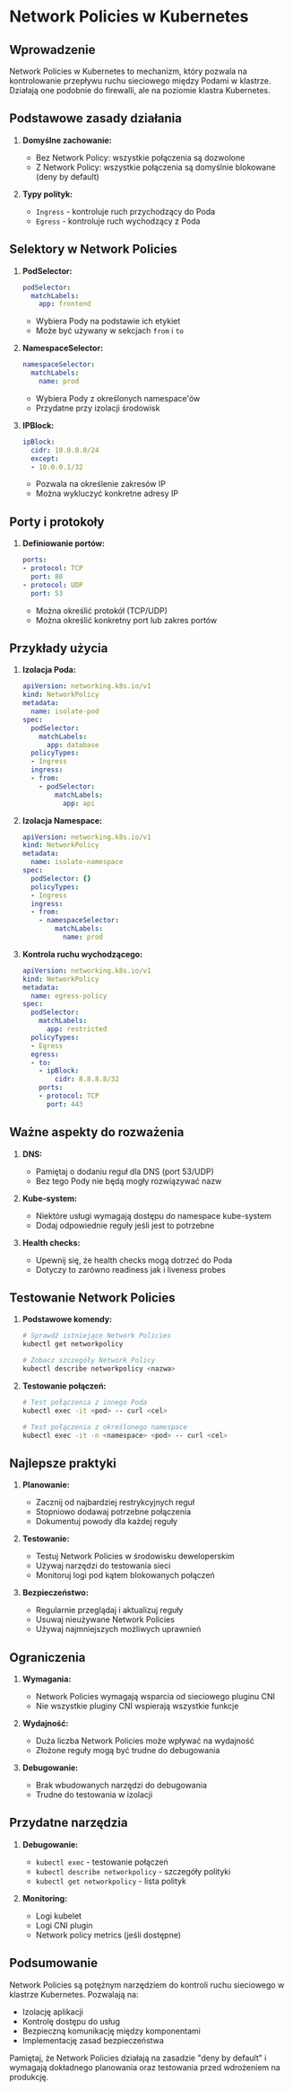 # Network Policies w Kubernetes

## Wprowadzenie

Network Policies w Kubernetes to mechanizm, który pozwala na kontrolowanie przepływu ruchu sieciowego między Podami w klastrze. Działają one podobnie do firewalli, ale na poziomie klastra Kubernetes.

## Podstawowe zasady działania

1. **Domyślne zachowanie:**
   - Bez Network Policy: wszystkie połączenia są dozwolone
   - Z Network Policy: wszystkie połączenia są domyślnie blokowane (deny by default)

2. **Typy polityk:**
   - `Ingress` - kontroluje ruch przychodzący do Poda
   - `Egress` - kontroluje ruch wychodzący z Poda

## Selektory w Network Policies

1. **PodSelector:**
   ```yaml
   podSelector:
     matchLabels:
       app: frontend
   ```
   - Wybiera Pody na podstawie ich etykiet
   - Może być używany w sekcjach `from` i `to`

2. **NamespaceSelector:**
   ```yaml
   namespaceSelector:
     matchLabels:
       name: prod
   ```
   - Wybiera Pody z określonych namespace'ów
   - Przydatne przy izolacji środowisk

3. **IPBlock:**
   ```yaml
   ipBlock:
     cidr: 10.0.0.0/24
     except:
     - 10.0.0.1/32
   ```
   - Pozwala na określenie zakresów IP
   - Można wykluczyć konkretne adresy IP

## Porty i protokoły

1. **Definiowanie portów:**
   ```yaml
   ports:
   - protocol: TCP
     port: 80
   - protocol: UDP
     port: 53
   ```
   - Można określić protokół (TCP/UDP)
   - Można określić konkretny port lub zakres portów

## Przykłady użycia

1. **Izolacja Poda:**
   ```yaml
   apiVersion: networking.k8s.io/v1
   kind: NetworkPolicy
   metadata:
     name: isolate-pod
   spec:
     podSelector:
       matchLabels:
         app: database
     policyTypes:
     - Ingress
     ingress:
     - from:
       - podSelector:
           matchLabels:
             app: api
   ```

2. **Izolacja Namespace:**
   ```yaml
   apiVersion: networking.k8s.io/v1
   kind: NetworkPolicy
   metadata:
     name: isolate-namespace
   spec:
     podSelector: {}
     policyTypes:
     - Ingress
     ingress:
     - from:
       - namespaceSelector:
           matchLabels:
             name: prod
   ```

3. **Kontrola ruchu wychodzącego:**
   ```yaml
   apiVersion: networking.k8s.io/v1
   kind: NetworkPolicy
   metadata:
     name: egress-policy
   spec:
     podSelector:
       matchLabels:
         app: restricted
     policyTypes:
     - Egress
     egress:
     - to:
       - ipBlock:
           cidr: 8.8.8.8/32
       ports:
       - protocol: TCP
         port: 443
   ```

## Ważne aspekty do rozważenia

1. **DNS:**
   - Pamiętaj o dodaniu reguł dla DNS (port 53/UDP)
   - Bez tego Pody nie będą mogły rozwiązywać nazw

2. **Kube-system:**
   - Niektóre usługi wymagają dostępu do namespace kube-system
   - Dodaj odpowiednie reguły jeśli jest to potrzebne

3. **Health checks:**
   - Upewnij się, że health checks mogą dotrzeć do Poda
   - Dotyczy to zarówno readiness jak i liveness probes

## Testowanie Network Policies

1. **Podstawowe komendy:**
   ```bash
   # Sprawdź istniejące Network Policies
   kubectl get networkpolicy
   
   # Zobacz szczegóły Network Policy
   kubectl describe networkpolicy <nazwa>
   ```

2. **Testowanie połączeń:**
   ```bash
   # Test połączenia z innego Poda
   kubectl exec -it <pod> -- curl <cel>
   
   # Test połączenia z określonego namespace
   kubectl exec -it -n <namespace> <pod> -- curl <cel>
   ```

## Najlepsze praktyki

1. **Planowanie:**
   - Zacznij od najbardziej restrykcyjnych reguł
   - Stopniowo dodawaj potrzebne połączenia
   - Dokumentuj powody dla każdej reguły

2. **Testowanie:**
   - Testuj Network Policies w środowisku deweloperskim
   - Używaj narzędzi do testowania sieci
   - Monitoruj logi pod kątem blokowanych połączeń

3. **Bezpieczeństwo:**
   - Regularnie przeglądaj i aktualizuj reguły
   - Usuwaj nieużywane Network Policies
   - Używaj najmniejszych możliwych uprawnień

## Ograniczenia

1. **Wymagania:**
   - Network Policies wymagają wsparcia od sieciowego pluginu CNI
   - Nie wszystkie pluginy CNI wspierają wszystkie funkcje

2. **Wydajność:**
   - Duża liczba Network Policies może wpływać na wydajność
   - Złożone reguły mogą być trudne do debugowania

3. **Debugowanie:**
   - Brak wbudowanych narzędzi do debugowania
   - Trudne do testowania w izolacji

## Przydatne narzędzia

1. **Debugowanie:**
   - `kubectl exec` - testowanie połączeń
   - `kubectl describe networkpolicy` - szczegóły polityki
   - `kubectl get networkpolicy` - lista polityk

2. **Monitoring:**
   - Logi kubelet
   - Logi CNI plugin
   - Network policy metrics (jeśli dostępne)

## Podsumowanie

Network Policies są potężnym narzędziem do kontroli ruchu sieciowego w klastrze Kubernetes. Pozwalają na:
- Izolację aplikacji
- Kontrolę dostępu do usług
- Bezpieczną komunikację między komponentami
- Implementację zasad bezpieczeństwa

Pamiętaj, że Network Policies działają na zasadzie "deny by default" i wymagają dokładnego planowania oraz testowania przed wdrożeniem na produkcję. 